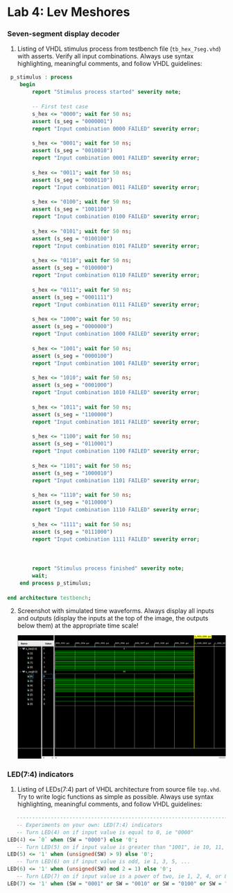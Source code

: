 # Lab 4: Lev Meshores

### Seven-segment display decoder

1. Listing of VHDL stimulus process from testbench file (`tb_hex_7seg.vhd`) with asserts. Verify all input combinations. Always use syntax highlighting, meaningful comments, and follow VHDL guidelines:

```vhdl
 p_stimulus : process
    begin
        report "Stimulus process started" severity note;

        -- First test case
        s_hex <= "0000"; wait for 50 ns;
        assert (s_seg = "0000001")
        report "Input combination 0000 FAILED" severity error;
        
        s_hex <= "0001"; wait for 50 ns;
        assert (s_seg = "0010010")
        report "Input combination 0001 FAILED" severity error;
        
        s_hex <= "0011"; wait for 50 ns;
        assert (s_seg = "0000110")
        report "Input combination 0011 FAILED" severity error;
        
        s_hex <= "0100"; wait for 50 ns;
        assert (s_seg = "1001100")
        report "Input combination 0100 FAILED" severity error;
        
        s_hex <= "0101"; wait for 50 ns;
        assert (s_seg = "0100100")
        report "Input combination 0101 FAILED" severity error;
        
        s_hex <= "0110"; wait for 50 ns;
        assert (s_seg = "0100000")
        report "Input combination 0110 FAILED" severity error;
        
        s_hex <= "0111"; wait for 50 ns;
        assert (s_seg = "0001111")
        report "Input combination 0111 FAILED" severity error;
        
        s_hex <= "1000"; wait for 50 ns;
        assert (s_seg = "0000000")
        report "Input combination 1000 FAILED" severity error;
        
        s_hex <= "1001"; wait for 50 ns;
        assert (s_seg = "0000100")
        report "Input combination 1001 FAILED" severity error;
        
        s_hex <= "1010"; wait for 50 ns;
        assert (s_seg = "0001000")
        report "Input combination 1010 FAILED" severity error;
        
        s_hex <= "1011"; wait for 50 ns;
        assert (s_seg = "1100000")
        report "Input combination 1011 FAILED" severity error;
        
        s_hex <= "1100"; wait for 50 ns;
        assert (s_seg = "0110001")
        report "Input combination 1100 FAILED" severity error;
        
        s_hex <= "1101"; wait for 50 ns;
        assert (s_seg = "1000010")
        report "Input combination 1101 FAILED" severity error;
        
        s_hex <= "1110"; wait for 50 ns;
        assert (s_seg = "0110000")
        report "Input combination 1110 FAILED" severity error;
        
        s_hex <= "1111"; wait for 50 ns;
        assert (s_seg = "0111000")
        report "Input combination 1111 FAILED" severity error;



        report "Stimulus process finished" severity note;
        wait;
    end process p_stimulus;

end architecture testbench;

```

2. Screenshot with simulated time waveforms. Always display all inputs and outputs (display the inputs at the top of the image, the outputs below them) at the appropriate time scale!

   ![simulace](images4/simulace.PNG)

### LED(7:4) indicators

1. Listing of LEDs(7:4) part of VHDL architecture from source file `top.vhd`. Try to write logic functions as simple as possible. Always use syntax highlighting, meaningful comments, and follow VHDL guidelines:

```vhdl
   --------------------------------------------------------------------
   -- Experiments on your own: LED(7:4) indicators
   -- Turn LED(4) on if input value is equal to 0, ie "0000"
LED(4) <= `0` when (SW = "0000") else '0';
   -- Turn LED(5) on if input value is greater than "1001", ie 10, 11, 12, ...
LED(5) <= '1' when (unsigned(SW) > 9) else '0';
   -- Turn LED(6) on if input value is odd, ie 1, 3, 5, ...
LED(6) <= '1' when (unsigned(SW) mod 2 = 1) else '0';
   -- Turn LED(7) on if input value is a power of two, ie 1, 2, 4, or 8
LED(7) <= '1' when (SW = "0001" or SW = "0010" or SW = "0100" or SW = "1000") else '0';
```


